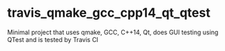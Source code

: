 # travis_qmake_gcc_cpp14_qt_qtest
Minimal project that uses qmake, GCC, C++14, Qt, does GUI testing using QTest and is tested by Travis CI
